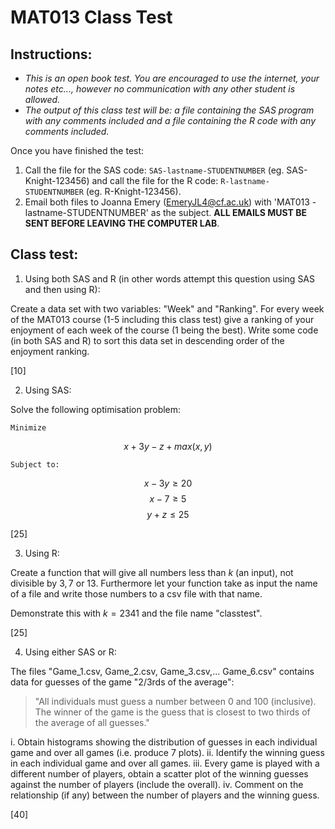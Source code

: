 # MAT013 Class Test

## Instructions:

- *This is an open book test. You are encouraged to use the internet, your notes etc..., however no communication with any other student is allowed.*
- *The output of this class test will be: a file containing the SAS program with any comments included and a file containing the R code with any comments included.*

Once you have finished the test:

1. Call the file for the SAS code: `SAS-lastname-STUDENTNUMBER` (eg. SAS-Knight-123456) and call the file for the R code: `R-lastname-STUDENTNUMBER` (eg. R-Knight-123456).
2. Email both files to Joanna Emery (EmeryJL4@cf.ac.uk) with 'MAT013 - lastname-STUDENTNUMBER' as the subject. **ALL EMAILS MUST BE SENT BEFORE LEAVING THE COMPUTER LAB**.

## Class test:

1. Using both SAS and R (in other words attempt this question using SAS and then using R):

Create a data set with two variables: "Week" and "Ranking". For every week of the MAT013 course (1-5 including this class test) give a ranking of your enjoyment of each week of the course (1 being the best). Write some code (in both SAS and R) to sort this data set in descending order of the enjoyment ranking.

[10]

2. Using SAS:

Solve the following optimisation problem:

    Minimize

$$x+3y-z+max(x,y)$$

    Subject to:

$$x-3y\geq 20$$
$$x-7\geq 5$$
$$y+z\leq 25$$


[25]

3. Using R:

Create a function that will give all numbers less than $k$ (an input), not divisible by $3,7$ or $13$. Furthermore let your function take as input the name of a file and write those numbers to a csv file with that name.

Demonstrate this with $k=2341$ and the file name "classtest".

[25]

4. Using either SAS or R:

The files "Game_1.csv, Game_2.csv, Game_3.csv,... Game_6.csv" contains data for guesses of the game "2/3rds of the average":

> "All individuals must guess a number between 0 and 100 (inclusive). The winner of the game is the guess that is closest to two thirds of the average of all guesses."

i. Obtain histograms showing the distribution of guesses in each individual game and over all games (i.e. produce 7 plots).
ii. Identify the winning guess in each individual game and over all games.
iii. Every game is played with a different number of players, obtain a scatter plot of the winning guesses against the number of players (include the overall).
iv. Comment on the relationship (if any) between the number of players and the winning guess.

[40]

